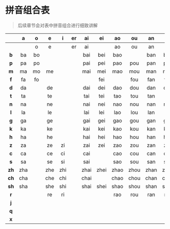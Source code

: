 # 拼音组合表

>后续章节会对表中拼音组合进行细致讲解

|        | **a** | **o** | **e** | **i** | **er** | **ai** | **ei** | **ao** | **ou** | **an** | **en** | **ang** | **eng** | **ong** | **i** | **ia** | **iao** | **ie** | **iu** | **ian** | **in** | **iang** | **ing** | **iong** | **u** | **ua** | **uo** | **uai** | **ui** | **uan** | **un** | **uang** | **ueng** | **ü** | **üe** | **üan** | **ün** |
|:------:|:-----:|:-----:|:-----:|:-----:|:------:|:------:|:------:|:------:|:------:|:------:|:------:|:-------:|:-------:|:-------:|:-----:|:------:|:-------:|:------:|:------:|:-------:|:------:|:--------:|:-------:|:--------:|:-----:|:------:|:------:|:-------:|:------:|:-------:|:------:|:--------:|:--------:|:-----:|:------:|:-------:|:------:|
|        |       |   o   |   e   |       |   er   |   ai   |        |   ao   |   ou   |   an   |   en   |   ang   |   eng   |         |   yi  |   ya   |   yao   |   ye   |   you  |   yan   |   yin  |   yang   |   ying  |   yong   |   wu  |   wa   |   wo   |   wai   |   wei  |   wan   |   wen  |   wang   |   weng   |   yu  |   yue  |   yuan  |   yun  |
|  **b** |   ba  |   bo  |       |       |        |   bai  |   bei  |   bao  |        |   ban  |   ben  |   bang  |   beng  |         |   bi  |        |   biao  |   bie  |        |   bian  |   bin  |          |   bing  |          |   bu  |        |        |         |        |         |        |          |          |       |        |         |        |
|  **p** |   pa  |   po  |       |       |        |   pai  |   pei  |   pao  |   pou  |   pan  |   pen  |   pang  |   peng  |         |   pi  |        |   piao  |   pie  |        |   pian  |   pin  |          |   ping  |          |   pu  |        |        |         |        |         |        |          |          |       |        |         |        |
|  **m** |   ma  |   mo  |   me  |       |        |   mai  |   mei  |   mao  |   mou  |   man  |   men  |   mang  |   meng  |         |   mi  |        |   miao  |   mie  |   miu  |   mian  |   min  |          |   ming  |          |   mu  |        |        |         |        |         |        |          |          |       |        |         |        |
|  **f** |   fa  |   fo  |       |       |        |        |   fei  |        |   fou  |   fan  |   fen  |   fang  |   feng  |         |       |        |         |        |        |         |        |          |         |          |   fu  |        |        |         |        |         |        |          |          |       |        |         |        |
|  **d** |   da  |       |   de  |       |        |   dai  |   dei  |   dao  |   dou  |   dan  |   den  |   dang  |   deng  |   dong  |   di  |        |   diao  |   die  |   diu  |   dian  |        |          |   ding  |          |   du  |        |   duo  |         |   dui  |   duan  |   dun  |          |          |       |        |         |        |
|  **t** |   ta  |       |   te  |       |        |   tai  |   tei  |   tao  |   tou  |   tan  |        |   tang  |   teng  |   tong  |   ti  |        |   tiao  |   tie  |        |   tian  |        |          |   ting  |          |   tu  |        |   tuo  |         |   tui  |   tuan  |   tun  |          |          |       |        |         |        |
|  **n** |   na  |       |   ne  |       |        |   nai  |   nei  |   nao  |   nou  |   nan  |   nen  |   nang  |   neng  |   nong  |   ni  |        |   niao  |   nie  |   niu  |   nian  |   nin  |   niang  |   ning  |          |   nu  |        |   nuo  |         |        |   nuan  |        |          |          |   nü  |   nüe  |         |        |
|  **l** |   la  |       |   le  |       |        |   lai  |   lei  |   lao  |   lou  |   lan  |        |   lang  |   leng  |   long  |   li  |   lia  |   liao  |   lie  |   liu  |   lian  |   lin  |   liang  |   ling  |          |   lu  |        |   luo  |         |        |   luan  |   lun  |          |          |   lü  |   lüe  |         |        |
|  **g** |   ga  |       |   ge  |       |        |   gai  |   gei  |   gao  |   gou  |   gan  |   gen  |   gang  |   geng  |   gong  |       |        |         |        |        |         |        |          |         |          |   gu  |   gua  |   guo  |   guai  |   gui  |   guan  |   gun  |   guang  |          |       |        |         |        |
|  **k** |   ka  |       |   ke  |       |        |   kai  |   kei  |   kao  |   kou  |   kan  |   ken  |   kang  |   keng  |   kong  |       |        |         |        |        |         |        |          |         |          |   ku  |   kua  |   kuo  |   kuai  |   kui  |   kuan  |   kun  |   kuang  |          |       |        |         |        |
|  **h** |   ha  |       |   he  |       |        |   hai  |   hei  |   hao  |   hou  |   han  |   hen  |   hang  |   heng  |   hong  |       |        |         |        |        |         |        |          |         |          |   hu  |   hua  |   huo  |   huai  |   hui  |   huan  |   hun  |   huang  |          |       |        |         |        |
|  **z** |   za  |       |   ze  |   zi  |        |   zai  |   zei  |   zao  |   zou  |   zan  |   zen  |   zang  |   zeng  |   zong  |       |        |         |        |        |         |        |          |         |          |   zu  |        |   zuo  |         |   zui  |   zuan  |   zun  |          |          |       |        |         |        |
|  **c** |   ca  |       |   ce  |   ci  |        |   cai  |        |   cao  |   cou  |   can  |   cen  |   cang  |   ceng  |   cong  |       |        |         |        |        |         |        |          |         |          |   cu  |        |   cuo  |         |   cui  |   cuan  |   cun  |          |          |       |        |         |        |
|  **s** |   sa  |       |   se  |   si  |        |   sai  |        |   sao  |   sou  |   san  |   sen  |   sang  |   seng  |   song  |       |        |         |        |        |         |        |          |         |          |   su  |        |   suo  |         |   sui  |   suan  |   sun  |          |          |       |        |         |        |
| **zh** |  zha  |       |  zhe  |  zhi  |        |  zhai  |  zhei  |  zhao  |  zhou  |  zhan  |  zhen  |  zhang  |  zheng  |  zhong  |       |        |         |        |        |         |        |          |         |          |  zhu  |  zhua  |  zhuo  |  zhuai  |  zhui  |  zhuan  |  zhun  |  zhuang  |          |       |        |         |        |
| **ch** |  cha  |       |  che  |  chi  |        |  chai  |        |  chao  |  chou  |  chan  |  chen  |  chang  |  cheng  |  chong  |       |        |         |        |        |         |        |          |         |          |  chu  |  chua  |  chuo  |  chuai  |  chui  |  chuan  |  chun  |  chuang  |          |       |        |         |        |
| **sh** |  sha  |       |  she  |  shi  |        |  shai  |  shei  |  shao  |  shou  |  shan  |  shen  |  shang  |  sheng  |         |       |        |         |        |        |         |        |          |         |          |  shu  |  shua  |  shuo  |  shuai  |  shui  |  shuan  |  shun  |  shuang  |          |       |        |         |        |
|  **r** |       |       |   re  |   ri  |        |        |        |   rao  |   rou  |   ran  |   ren  |   rang  |   reng  |   rong  |       |        |         |        |        |         |        |          |         |          |   ru  |   rua  |   ruo  |         |   rui  |   ruan  |   run  |          |          |       |        |         |        |
|  **j** |       |       |       |       |        |        |        |        |        |        |        |         |         |         |   ji  |   jia  |   jiao  |   jie  |   jiu  |   jian  |   jin  |   jiang  |   jing  |   jiong  |       |        |        |         |        |         |        |          |          |   ju  |   jue  |   juan  |   jun  |
|  **q** |       |       |       |       |        |        |        |        |        |        |        |         |         |         |   qi  |   qia  |   qiao  |   qie  |   qiu  |   qian  |   qin  |   qiang  |   qing  |   qiong  |       |        |        |         |        |         |        |          |          |   qu  |   que  |   quan  |   qun  |
|  **x** |       |       |       |       |        |        |        |        |        |        |        |         |         |         |   xi  |   xia  |   xiao  |   xie  |   xiu  |   xian  |   xin  |   xiang  |   xing  |   xiong  |       |        |        |         |        |         |        |          |          |   xu  |   xue  |   xuan  |   xun  |